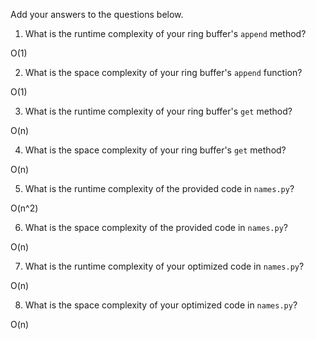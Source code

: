Add your answers to the questions below.

1. What is the runtime complexity of your ring buffer's `append` method?

O(1)

2. What is the space complexity of your ring buffer's `append` function?

O(1)

3. What is the runtime complexity of your ring buffer's `get` method?

O(n)

4. What is the space complexity of your ring buffer's `get` method?

O(n)

5. What is the runtime complexity of the provided code in `names.py`?

O(n^2)

6. What is the space complexity of the provided code in `names.py`?

O(n)

7. What is the runtime complexity of your optimized code in `names.py`?

O(n)

8. What is the space complexity of your optimized code in `names.py`?

O(n)
